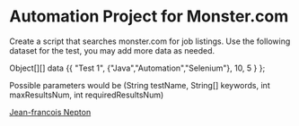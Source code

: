 # Automation Project for Monster.com


Create a script that searches monster.com for job listings. Use the following dataset for the test, you may add more data as needed.

Object[][] data {{ "Test 1", {"Java","Automation","Selenium"}, 10, 5 } }; 

Possible parameters would be (String testName, String[] keywords, int maxResultsNum, int requiredResultsNum)

[Jean-francois Nepton](http://sqasolution.com)
